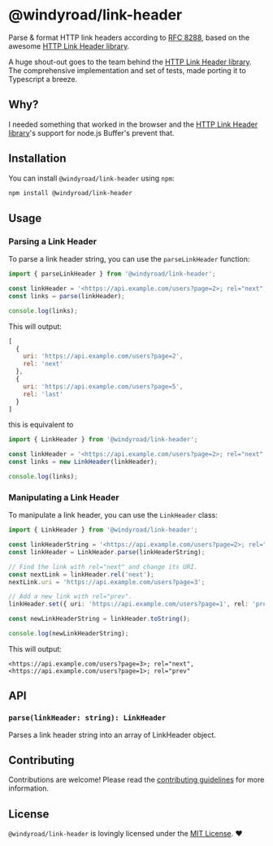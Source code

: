 # @windyroad/link-header

Parse & format HTTP link headers according to [RFC 8288], based on the awesome [HTTP Link Header library].

A huge shout-out goes to the team behind the [HTTP Link Header library]. The comprehensive implementation and set
of tests, made porting it to Typescript a breeze.

[RFC 8288]: https://tools.ietf.org/html/rfc8288
[HTTP Link Header library]: https://github.com/jhermsmeier/node-http-link-header

## Why?

I needed something that worked in the browser and the [HTTP Link Header library]'s support for node.js Buffer's prevent that.

## Installation

You can install `@windyroad/link-header` using `npm`:

```sh
npm install @windyroad/link-header
```

## Usage

### Parsing a Link Header

To parse a link header string, you can use the `parseLinkHeader` function:

```typescript
import { parseLinkHeader } from '@windyroad/link-header';

const linkHeader = '<https://api.example.com/users?page=2>; rel="next", <https://api.example.com/users?page=5>; rel="last"';
const links = parse(linkHeader);

console.log(links);
```

This will output:

```js
[
  {
    uri: 'https://api.example.com/users?page=2',
    rel: 'next'
  },
  {
    uri: 'https://api.example.com/users?page=5',
    rel: 'last'
  }
]
```

this is equivalent to

```typescript
import { LinkHeader } from '@windyroad/link-header';

const linkHeader = '<https://api.example.com/users?page=2>; rel="next", <https://api.example.com/users?page=5>; rel="last"';
const links = new LinkHeader(linkHeader);

console.log(links);
```

### Manipulating a Link Header

To manipulate a link header, you can use the `LinkHeader` class:

```typescript
import { LinkHeader } from '@windyroad/link-header';

const linkHeaderString = '<https://api.example.com/users?page=2>; rel="next", <https://api.example.com/users?page=5>; rel="last"';
const linkHeader = LinkHeader.parse(linkHeaderString);

// Find the link with rel="next" and change its URI.
const nextLink = linkHeader.rel('next');
nextLink.uri = 'https://api.example.com/users?page=3';

// Add a new link with rel="prev".
linkHeader.set({ uri: 'https://api.example.com/users?page=1', rel: 'prev' }));

const newLinkHeaderString = linkHeader.toString();

console.log(newLinkHeaderString);
```

This will output:

```string
<https://api.example.com/users?page=3>; rel="next", <https://api.example.com/users?page=1>; rel="prev"
```

## API

### `parse(linkHeader: string): LinkHeader`

Parses a link header string into an array of LinkHeader object.

## Contributing

Contributions are welcome! Please read the [contributing guidelines](../../CONTRIBUTING.md) for more information.

## License

`@windyroad/link-header` is lovingly licensed under the [MIT License](LICENSE.md). ❤️
